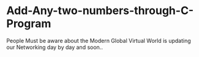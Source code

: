 # Add-Any-two-numbers-through-C-Program
People Must be aware about the Modern Global Virtual World is updating our Networking day by day and soon..
